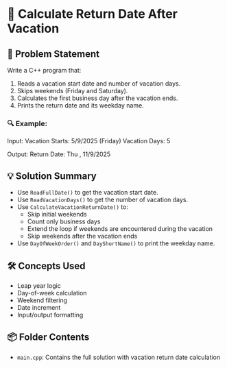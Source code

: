 # 📅 Calculate Return Date After Vacation

## 🧩 Problem Statement
Write a C++ program that:
1. Reads a vacation start date and number of vacation days.
2. Skips weekends (Friday and Saturday).
3. Calculates the first business day after the vacation ends.
4. Prints the return date and its weekday name.

### 🔍 Example:
Input:
Vacation Starts: 5/9/2025 (Friday) 
Vacation Days: 5

Output:
Return Date: Thu , 11/9/2025


## 💡 Solution Summary
- Use `ReadFullDate()` to get the vacation start date.
- Use `ReadVacationDays()` to get the number of vacation days.
- Use `CalculateVacationReturnDate()` to:
  - Skip initial weekends
  - Count only business days
  - Extend the loop if weekends are encountered during the vacation
  - Skip weekends after the vacation ends
- Use `DayOfWeekOrder()` and `DayShortName()` to print the weekday name.


## 🛠️ Concepts Used
- Leap year logic  
- Day-of-week calculation  
- Weekend filtering  
- Date increment  
- Input/output formatting  

## 📦 Folder Contents
- `main.cpp`: Contains the full solution with vacation return date calculation
